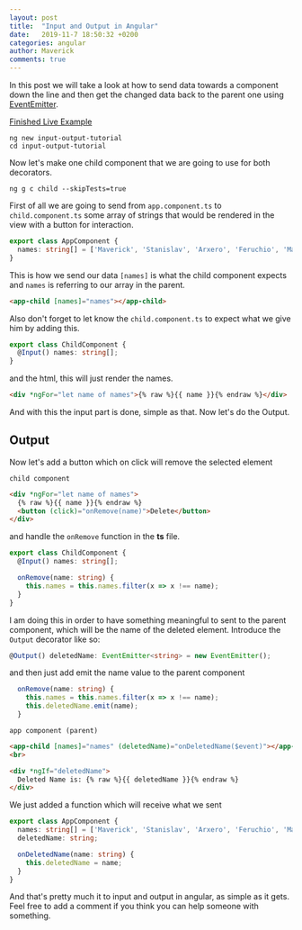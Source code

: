 ```yaml
---
layout: post
title:  "Input and Output in Angular"
date:   2019-11-7 18:50:32 +0200
categories: angular
author: Maverick
comments: true
---
```


In this post we will take a look at how to send data towards a component down the line and then get the changed data back to the parent one using [EventEmitter](https://angular.io/api/core/EventEmitter).

[Finished Live Example](https://stackblitz.com/edit/input-and-output-in-angular)

    ng new input-output-tutorial
    cd input-output-tutorial

Now let's make one child component that we are going to use for both decorators.

    ng g c child --skipTests=true

First of all we are going to send from `app.component.ts` to `child.component.ts` some array of strings that would be rendered in the view with a button for interaction.

```typescript
export class AppComponent {
  names: string[] = ['Maverick', 'Stanislav', 'Arxero', 'Feruchio', 'Mavericus', 'Arxiour'];
}
```
This is how we send our data `[names]` is what the child component expects and `names` is referring to our array in the parent. 
```html
<app-child [names]="names"></app-child>
```
Also don't forget to let know the `child.component.ts` to expect what we give him by adding this.

```typescript
export class ChildComponent {
  @Input() names: string[];
}
```
and the html, this will just render the names.
```html
<div *ngFor="let name of names">{% raw %}{{ name }}{% endraw %}</div>
```
And with this the input part is done, simple as that. Now let's do the Output.

## Output

Now let's add a button which on click will remove the selected element

`child component`

```html
<div *ngFor="let name of names">
  {% raw %}{{ name }}{% endraw %}
  <button (click)="onRemove(name)">Delete</button>
</div>
```

and handle the `onRemove` function in the **ts** file.
```typescript
export class ChildComponent {
  @Input() names: string[];

  onRemove(name: string) {
    this.names = this.names.filter(x => x !== name);
  }
}
```

I am doing this in order to have something meaningful to sent to the parent component, which will be the name of the deleted element.
Introduce the `Output` decorator like so:

```typescript
@Output() deletedName: EventEmitter<string> = new EventEmitter();
```

and then just add emit the name value to the parent component

```typescript
  onRemove(name: string) {
    this.names = this.names.filter(x => x !== name);
    this.deletedName.emit(name);
  }
```
`app component (parent)`

```html
<app-child [names]="names" (deletedName)="onDeletedName($event)"></app-child>
<br>

<div *ngIf="deletedName">
  Deleted Name is: {% raw %}{{ deletedName }}{% endraw %}
</div>
```

We just added a function which will receive what we sent

```typescript
export class AppComponent {
  names: string[] = ['Maverick', 'Stanislav', 'Arxero', 'Feruchio', 'Mavericus', 'Arxiour'];
  deletedName: string;

  onDeletedName(name: string) {
    this.deletedName = name;
  }
}
```

And that's pretty much it to input and output in angular, as simple as it gets. Feel free to add a comment if you think you can help someone with something.